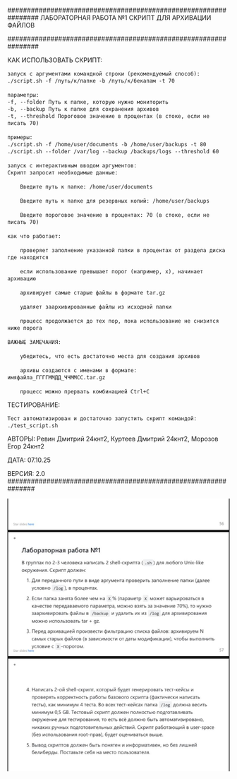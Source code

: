 ################################################################
                  ЛАБОРАТОРНАЯ РАБОТА №1
               СКРИПТ ДЛЯ АРХИВАЦИИ ФАЙЛОВ

################################################################

КАК ИСПОЛЬЗОВАТЬ СКРИПТ:

    запуск с аргументами командной строки (рекомендуемый способ):
    ./script.sh -f /путь/к/папке -b /путь/к/бекапам -t 70

    параметры:
    -f, --folder Путь к папке, которую нужно мониторить
    -b, --backup Путь к папке для сохранения архивов
    -t, --threshold Пороговое значение в процентах (в стоке, если не писать 70)

    примеры:
    ./script.sh -f /home/user/documents -b /home/user/backups -t 80
    ./script.sh --folder /var/log --backup /backups/logs --threshold 60

    запуск с интерактивным вводом аргументов:
    Скрипт запросит необходимые данные:

        Введите путь к папке: /home/user/documents

        Введите путь к папке для резервных копий: /home/user/backups

        Введите пороговое значение в процентах: 70 (в стоке, если не писать 70)

    как что работает:

        проверяет заполнение указанной папки в процентах от раздела диска где находится

        если использование превышает порог (например, x), начинает архивацию

        архивирует самые старые файлы в формате tar.gz

        удаляет заархивированные файлы из исходной папки

        процесс продолжается до тех пор, пока использование не снизится ниже порога

    ВАЖНЫЕ ЗАМЕЧАНИЯ:

        убедитесь, что есть достаточно места для создания архивов

        архивы создаются с именами в формате: имяфайла_ГГГГММДД_ЧЧММСС.tar.gz

        процесс можно прервать комбинацией Ctrl+C
        
ТЕСТИРОВАНИЕ:

    Тест автоматизирован и достаточно запустить скрипт командой: ./test_script.sh

АВТОРЫ: Ревин Дмитрий 24кнт2, Куртеев Дмитрий 24кнт2, Морозов Егор 24кнт2

ДАТА: 07.10.25

ВЕРСИЯ: 2.0
###############################################################

![Скриншот интерфейса](/TS/newts.jpg)

